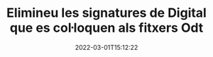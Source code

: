 ---
############################# Static ############################
layout: "auto-gen-signature"
date: 2022-03-01T15:12:22
draft: false
operation: Delete
signaturetype: Digital
fileformat: Odt
productName: .NET
lang: ca
productCode: net
otherformats: pdf doc docx docm dot dotx odt ott xls xlsx xlsm xlsb ods ots xltx xltm pptx pptm
breadcrumb: Put Digital signature on Odt for C#

############################# Head ############################
head_title: "Suprimeix les signatures de Digital dels fitxers Odt mitjançant C#"
head_description: "L'eliminació de signatures específiques de Digital dels documents signats Odt es pot dur a terme fàcilment amb un codi .NET curt."

############################# Header ############################
title: "Elimineu les signatures de Digital que es col·loquen als fitxers Odt"
description: "Suprimeix diverses signatures de Digital dels documents Odt. L'eliminació de signatures Digital requereix un codi C# senzill."
bg_image: "https://cms.admin.containerize.com/templates/aspose/App_Themes/V3/images/bg/header1.png"
bg_overlay: false
button:
    enable: true

############################# SubMenu ############################
submenu:
    enable: true

    left:
        img_alt: "GroupDocs.Signature for .NET"
        image: "https://cms.admin.containerize.com/templates/groupdocs/images/product-logos/90x90-noborder/groupdocs-signature-net.png"
        product: "GroupDocs.Signature"
        platform: ".NET"



############################# About ############################
about:
    enable: true
    title: "Obteniu informació sobre les funcions de l'API de GroupDocs.Signature for .NET"
    content: |
        [GroupDocs.Signature for .NET](https://products.groupdocs.com/signature/net/) API ofereix moltes maneres de processar els vostres documents mitjançant signatures electròniques. Hi ha signatures digitals com textos, imatges, certificats digitals, codis de barres, codis QR, segells o metadades. Els clients tenen la possibilitat d'afegir, esborrar, actualitzar, verificar o cercar signatures digitals en PDF, documents MS Word, llibres de treball MS Excel, presentacions MS PowerPoint, fitxers Adobe Photoshop i diversos formats d'imatge. S'ofereixen un gran nombre de funcions i configuracions útils.
    

############################# Steps ############################
steps:
    enable: true
    title_left: "Com eliminar les signatures de Digital del vostre document Odt"
    content_left: |
        [GroupDocs.Signature for .NET](https://products.groupdocs.com/signature/net/) ofereix una funció útil per esborrar documents de Odt de signatures de Digital amb unes poques línies de codi.
        
        * En primer lloc, instanciïu l'objecte Signature passant el camí al vostre document com a paràmetre de constructor.
        * A continuació, creeu un objecte de signatura adequat i configureu el seu identificador únic.
        * Després d'això, invoqueu el mètode Delete passant l'objecte de signatura que s'ha d'eliminar.
        * Finalment, els resultats de l'operació del procés.

    title_right: "Requisits del sistema"
    content_right: |
        GroupDocs.Signature for .NET són compatibles amb totes les plataformes i sistemes operatius principals. Abans d'executar el codi següent, assegureu-vos que teniu els següents requisits previs instal·lats al vostre sistema.

        * Sistemes operatius: Microsoft Windows, Linux, MacOS
        * Entorns de desenvolupament: Microsoft Visual Studio, Xamarin, MonoDevelop
        * Frameworks: .NET Framework, .NET Standard, .NET Core, Mono
        * Baixeu la darrera versió de GroupDocs.Signature for .NET de [Nuget](https://www.nuget.org/packages/groupdocs.signature)
         
    code: |
        ```csharp    
                
        // Set up input Odt file
        string filePath = "input.odt";

        // Instantiate Signature for input file
        using (GroupDocs.Signature.Signature signature = new GroupDocs.Signature.Signature(filePath))
        {
                // Id of signature which is supposed to be deleted
                // such Id may be obtained as result of search operation
                string id = "a01e1940-997a-444b-89af-9309a2d559a5";

                // provide signature features to delete
                // set up particular signature id
                DigitalSignature signatureToDelete = new DigitalSignature(id);

                // delete signature
                bool deleteResult = signature.Delete(signatureToDelete);

                // process deletion result
                if (deleteResult)
                {
                    Console.WriteLine("Signature was deleted successfully!");
                }
        }
        ```

############################# Demos ############################
demos:
    enable: true
    title: "Signant amb Digital signatures Demostració en directe"
    content: |
       Afegiu diverses signatures electròniques al fitxer Odt ara mateix visitant el lloc web [GroupDocs.Signature App](https://products.groupdocs.app/signature/family).          

############################# More Formats ############################
more_formats:
    enable: true
    title: "Suprimeix les teves signatures de Digital amb C#"
    content: |
        "Supressió de signatures electròniques que s'han afegit a diversos formats de documents. Elimina les signatures ràpidament sense codi addicional."
    format: 
       
       
back_to_top:
    enable: true
---